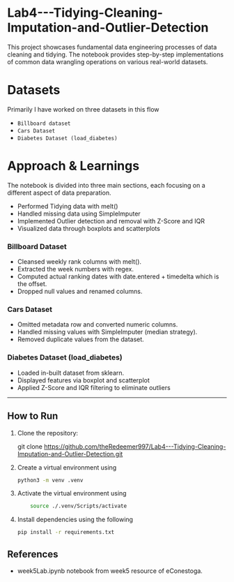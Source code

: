 # Lab4---Tidying-Cleaning-Imputation-and-Outlier-Detection

This project showcases fundamental data engineering processes of data cleaning and tidying. The notebook provides step-by-step implementations of common data wrangling operations on various real-world datasets.

# Datasets

Primarily I have worked on three datasets in this flow

- `Billboard dataset`
- `Cars Dataset`
- `Diabetes Dataset (load_diabetes)`

# Approach & Learnings

The notebook is divided into three main sections, each focusing on a different aspect of data preparation.

- Performed Tidying data with melt()
- Handled missing data using SimpleImputer
- Implemented Outlier detection and removal with Z-Score and IQR
- Visualized data through boxplots and scatterplots

### Billboard Dataset

- Cleansed weekly rank columns with melt().
- Extracted the week numbers with regex.
- Computed actual ranking dates with date.entered + timedelta which is the offset.
- Dropped null values and renamed columns.

### Cars Dataset

- Omitted metadata row and converted numeric columns.
- Handled missing values with SimpleImputer (median strategy).
- Removed duplicate values from the dataset.

### Diabetes Dataset (load_diabetes)

- Loaded in-built dataset from sklearn.
- Displayed features via boxplot and scatterplot
- Applied Z-Score and IQR filtering to eliminate outliers

---

## How to Run

1. Clone the repository:

   git clone https://github.com/theRedeemer997/Lab4---Tidying-Cleaning-Imputation-and-Outlier-Detection.git

2. Create a virtual environment using

   ```bash
   python3 -m venv .venv

   ```

3. Activate the virtual environment using

   ```bash
       source ./.venv/Scripts/activate
   ```

4. Install dependencies using the following
   ```bash
   pip install -r requirements.txt
   ```

## References

- week5Lab.ipynb notebook from week5 resource of eConestoga.
